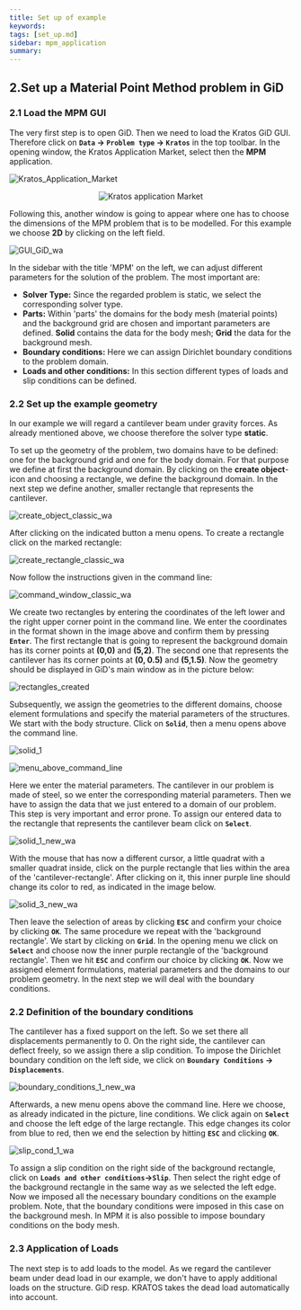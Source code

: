 ```yaml
---
title: Set up of example
keywords: 
tags: [set_up.md]
sidebar: mpm_application
summary: 
---
```

## 2.Set up a Material Point Method problem in GiD
### 2.1 Load the MPM GUI
The very first step is to open GiD. Then we need to load the Kratos GiD GUI. Therefore click on **`Data` &rightarrow; `Problem type` &rightarrow; `Kratos`** in the top toolbar. In the opening window, the Kratos Application Market, select then the **MPM** application.

![Kratos_Application_Market](https://user-images.githubusercontent.com/51473791/167376588-366ee16a-1ecc-4c00-8b0c-77e903fead76.png)

<p align="center">
<img src="https://user-images.githubusercontent.com/51473791167375311-61660521-3a93-456c-8bf6-7c194efbcd02.png" alt="Kratos application Market" title="Kratos application market"/>
</p>

Following this, another window is going to appear where one has to choose the dimensions of the MPM problem that is to be modelled. For this example we choose **2D** by clicking on the left field.

![GUI_GiD_wa](https://user-images.githubusercontent.com/51473791/168768013-80e01bcd-c7c1-44a9-afd0-337247c7f060.png)

In the sidebar with the title 'MPM' on the left, we can adjust different parameters for the solution of the problem. The most important are:

- **Solver Type:** Since the regarded problem is static, we select the corresponding solver type.
- **Parts:** Within 'parts' the domains for the body mesh (material points) and the background grid are chosen and important parameters are defined. **Solid** contains the data for the body mesh; **Grid** the data for the background mesh.
- **Boundary conditions:** Here we can assign Dirichlet boundary conditions to the problem domain.
- **Loads and other conditions:** In this section different types of loads and slip conditions can be defined.

### 2.2 Set up the example geometry
In our example we will regard a cantilever beam under gravity forces. As already mentioned above, we choose therefore the solver type **static**.

To set up the geometry of the problem, two domains have to be defined: one for the background grid and one for the body domain. For that purpose we define at first the background domain. By clicking on the **create object**-icon and choosing a rectangle, we define the background domain. In the next step we define another, smaller rectangle that represents the cantilever.

![create_object_classic_wa](https://user-images.githubusercontent.com/51473791/168771191-6eb60514-6000-40bf-8399-0d094f1a8a4d.png)

After clicking on the indicated button a menu opens. To create a rectangle click on the marked rectangle:

![create_rectangle_classic_wa](https://user-images.githubusercontent.com/51473791/168771227-7d563d15-f525-48ef-aafe-0a11675a52f6.png)

Now follow the instructions given in the command line:

![command_window_classic_wa](https://user-images.githubusercontent.com/51473791/168772080-2eee839d-3416-49ae-87e8-69133f5573b9.png)

We create two rectangles by entering the coordinates of the left lower and the right upper corner point in the command line. We enter the coordinates in the format shown in the image above and confirm them by pressing **`Enter`**. The first rectangle that is going to represent the background domain has its corner points at **(0,0)** and **(5,2)**. The second one that represents the cantilever has its corner points at **(0, 0.5)** and **(5,1.5)**. Now the geometry should be
displayed in GiD's main window as in the picture below:

![rectangles_created](https://user-images.githubusercontent.com/51473791/168774252-b19afebe-cd08-4105-80ad-6165e43714aa.png)

Subsequently, we assign the geometries to the different domains, choose element formulations and specify the material parameters of the structures. We start with the body structure. Click on **`Solid`**, then a menu opens above the command line.

![solid_1](https://user-images.githubusercontent.com/51473791/168551778-89cefe5a-cb50-4bde-ae09-fc29cdd57579.png)

![menu_above_command_line](https://user-images.githubusercontent.com/51473791/168551845-64139237-cb73-4ef6-8c8d-c4651b7b6e52.png)

Here we enter the material parameters. The cantilever in our problem is made of steel, so we enter the corresponding material parameters.
Then we have to assign the data that we just entered to a domain of our problem. This step is very important and error prone. To assign our entered data to the rectangle that represents the cantilever beam click on **`Select`**.

![solid_1_new_wa](https://user-images.githubusercontent.com/51473791/168775682-e3298c63-9d94-4897-bfa3-b1059c2bd094.png)

With the mouse that has now a different cursor, a little quadrat with a smaller quadrat inside, click on the purple rectangle that lies within the area of the 'cantilever-rectangle'. After clicking on it, this inner purple line should change its color to red, as indicated in the image below.

![solid_3_new_wa](https://user-images.githubusercontent.com/51473791/168777223-ce0e9b92-0889-480e-b822-56c64f730ef2.png)

Then leave the selection of areas by clicking **`ESC`** and confirm your choice by clicking **`OK`**. The same procedure we repeat with the 'background rectangle'. We start by clicking on **`Grid`**. In the opening menu we click on **`Select`** and choose now the inner purple rectangle of the 'background rectangle'. Then we hit **`ESC`** and confirm our choice by clicking **`OK`**. Now we assigned element formulations, material parameters and the domains to our problem geometry. In the next step we will deal with the boundary conditions.

### 2.2 Definition of the boundary conditions
The cantilever has a fixed support on the left. So we set there all displacements permanently to 0. On the right side, the cantilever can deflect freely, so we assign there a slip condition. To impose the Dirichlet boundary condition on the left side, we click on **`Boundary Conditions` &rightarrow; `Displacements`**.

![boundary_conditions_1_new_wa](https://user-images.githubusercontent.com/51473791/168780032-7d0650fe-5d81-4c9a-a31c-b04a36c93a30.png)


Afterwards, a new menu opens above the command line. Here we choose, as already indicated in the picture, line conditions. We click again on **`Select`** and choose the left edge of the large rectangle. This edge changes its color from blue to red, then we end the selection by hitting **`ESC`** and clicking **`OK`**.

![slip_cond_1_wa](https://user-images.githubusercontent.com/51473791/168783010-dbfb2fe0-d351-4648-877d-1ba725e1005d.png)

To assign a slip condition on the right side of the background rectangle, click on **`Loads and other conditions`&rightarrow;`Slip`**. Then select the right edge of the background rectangle in the same way as we selected the left edge. Now we imposed all the necessary boundary conditions on the example problem. Note, that the boundary conditions were imposed in this case on the background mesh. In MPM it is also possible to impose boundary conditions on the body mesh.

### 2.3 Application of Loads

The next step is to add loads to the model. As we regard the cantilever beam under dead load in our example, we don't have to apply additional loads on the structure. GiD resp. KRATOS takes the dead load automatically into account.
